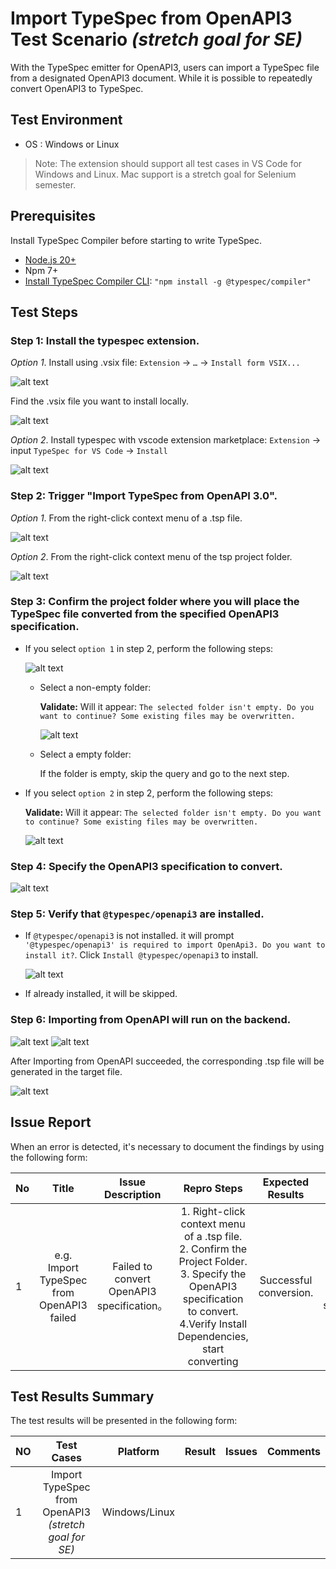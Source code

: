 # Import TypeSpec from OpenAPI3 Test Scenario _(stretch goal for SE)_

With the TypeSpec emitter for OpenAPI3, users can import a TypeSpec file from a designated OpenAPI3 document. While it is possible to repeatedly convert OpenAPI3 to TypeSpec.

## Test Environment

- OS : Windows or Linux

> Note: The extension should support all test cases in VS Code for Windows and Linux. Mac support is a stretch goal for Selenium semester.

## Prerequisites

Install TypeSpec Compiler before starting to write TypeSpec.

- [Node.js 20+](https://nodejs.org/download/)
- Npm 7+
- [Install TypeSpec Compiler CLI](https://typespec.io/docs/): `"npm install -g @typespec/compiler"`

## Test Steps

### Step 1: Install the typespec extension.

_Option 1_. Install using .vsix file:
`Extension` -> `…` -> `Install form VSIX...`

![alt text](./images/InstallTypespec_VSIX.png)

Find the .vsix file you want to install locally.

![alt text](./images/InstallTypeSpec_SelectVSIXFileTest.png)

_Option 2_. Install typespec with vscode extension marketplace:
`Extension` -> input `TypeSpec for VS Code` -> `Install`

![alt text](./images/InstallTypespec_ExtensionMarketplaceTest01.png)

### Step 2: Trigger "Import TypeSpec from OpenAPI 3.0".

_Option 1_. From the right-click context menu of a .tsp file.

![alt text](./images/TriggerImportTypeSpecfromOpenAPI3.png)

_Option 2_. From the right-click context menu of the tsp project folder.

![alt text](./images/TriggerImportTypeSpecfromOpenAPI3_option2.png)

### Step 3: Confirm the project folder where you will place the TypeSpec file converted from the specified OpenAPI3 specification.

- If you select `option 1` in step 2, perform the following steps:

    ![alt text](./images/ImportTypeSpecfromOpenAPI3_ConfirmProjectFolder.png)

  - Select a non-empty folder:

      **Validate:** Will it appear: `The selected folder isn't empty. Do you want to continue? Some existing files may be overwritten.`

      ![alt text](./images/ImportTypeSpecfromOpenAPI3_VerifyFolderIsEmpty.png)

  - Select a empty folder:

      If the folder is empty, skip the query and go to the next step.

- If you select `option 2` in step 2, perform the following steps:

  **Validate:** Will it appear: `The selected folder isn't empty. Do you want to continue? Some existing files may be overwritten.`

  ![alt text](./images/ImportTypeSpecfromOpenAPI3_VerifyFolderIsEmpty.png)

### Step 4: Specify the OpenAPI3 specification to convert.

![alt text](./images/ImportTypeSpecfromOpenAPI3_SpecifyOpenAPI3Specification.png)

### Step 5: Verify that `@typespec/openapi3` are installed.

- If `@typespec/openapi3` is not installed. it will prompt `'@typespec/openapi3' is required to import OpenApi3. Do you want to install it?`. Click `Install @typespec/openapi3` to install.

    ![alt text](./images/ImportTypeSpecfromOpenAPI3_VerifyInstallaDependencies.png)

- If already installed, it will be skipped.

### Step 6: Importing from OpenAPI will run on the backend.

![alt text](./images/ImportTypeSpecfromOpenAPI3_ImportingOpenapi3.png)
![alt text](./images/ImportTypeSpecfromOpenAPI3_ImportingOpenapi3Succeeded.png)

After Importing from OpenAPI succeeded, the corresponding .tsp file will be generated in the target file.

![alt text](./images/ImportTypeSpecfromOpenAPI3_ImportingOpenapi3_TspFile.png)

## Issue Report

When an error is detected, it's necessary to document the findings by using the following form:

| No  |                   Title                   |             Issue Description              |                                                                                         Repro Steps                                                                                         |    Expected Results    |              Actual Results               |  Comments  |
| --- | :---------------------------------------: | :----------------------------------------: | :-----------------------------------------------------------------------------------------------------------------------------------------------------------------------------------------: | :--------------------: | :---------------------------------------: | :--------: |
| 1   | e.g. Import TypeSpec from OpenAPI3 failed | Failed to convert OpenAPI3 specification。 | 1. Right-click context menu of a .tsp file. <br> 2. Confirm the Project Folder. <br> 3. Specify the OpenAPI3 specification to convert. <br> 4.Verify Install Dependencies, start converting | Successful conversion. | Failed to convert OpenAPI3 specification. | Issue link |

## Test Results Summary

The test results will be presented in the following form:

| NO  |                      Test Cases                       |   Platform    | Result | Issues | Comments |
| --- | :---------------------------------------------------: | :-----------: | :----: | :----: | :------: |
| 1   | Import TypeSpec from OpenAPI3 _(stretch goal for SE)_ | Windows/Linux |        |        |          |
